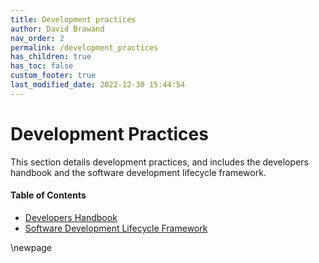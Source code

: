 ```yaml
---
title: Development practices
author: David Brawand
nav_order: 2
permalink: /development_practices
has_children: true
has_toc: false
custom_footer: true
last_modified_date: 2022-12-30 15:44:54
---
```

# Development Practices

This section details development practices, and includes the developers handbook and the software development 
lifecycle framework.

#### Table of Contents
* [Developers Handbook](seglh-handbook.md)
* [Software Development Lifecycle Framework](seglh-sdlc.md)

\newpage
